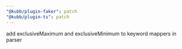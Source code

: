 ```yaml
---
"@kubb/plugin-faker": patch
"@kubb/plugin-ts": patch
---
```


add exclusiveMaximum and exclusiveMinimum to keyword mappers in parser
